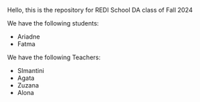 
Hello, this is the repository for REDI School DA class of Fall 2024

We have the following students:
 - Ariadne 
 - Fatma


We have the following Teachers:
- SImantini
- Agata
- Zuzana
- Alona

